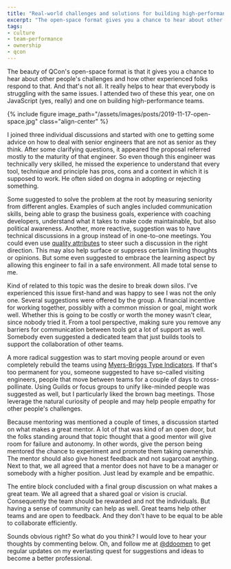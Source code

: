```yaml
---
title: "Real-world challenges and solutions for building high-performance teams"
excerpt: "The open-space format gives you a chance to hear about other people's challenges and how other experienced folks respond to that. I attended one on building high-performance teams. "
tags:
- culture
- team-performance
- ownership
- qcon
---
```


The beauty of QCon's open-space format is that it gives you a chance to hear about other people's challenges and how other experienced folks respond to that. And that's not all. It really helps to hear that everybody is struggling with the same issues. I attended two of these this year, one on JavaScript (yes, really) and one on building high-performance teams.

{% include figure image_path="/assets/images/posts/2019-11-17-open-space.jpg" class="align-center" %}

I joined three individual discussions and started with one to getting some advice on how to deal with senior engineers that are not as senior as they think. After some clarifying questions, it appeared the proposal referred mostly to the maturity of that engineer. So even though this engineer was technically very skilled, he missed the experience to understand that every tool, technique and principle has pros, cons and a context in which it is supposed to work. He often sided on dogma in adopting or rejecting something. 

Some suggested to solve the problem at the root by measuring seniority from different angles. Examples of such angles included communication skills, being able to grasp the business goals, experience with coaching developers, understand what it takes to make code maintainable, but also political awareness. Another, more reactive, suggestion was to have technical discussions in a group instead of in one-to-one meetings. You could even use [quality attributes](https://resources.sei.cmu.edu/asset_files/Webinar/2013_018_101_60984.pdf) to steer such a discussion in the right direction. This may also help surface or suppress certain limiting thoughts or opinions.  But some even suggested to embrace the learning aspect by allowing this engineer to fail in a safe environment. All made total sense to me. 

Kind of related to this topic was the desire to break down silos. I've experienced this issue first-hand and was happy to see I was not the only one. Several suggestions were offered by the group. A financial incentive for working together, possibly with a common mission or goal, might work well. Whether this is going to be costly or worth the money wasn't clear, since nobody tried it. From a tool perspective, making sure you remove any barriers for communication between tools got a lot of support as well. Somebody even suggested a dedicated team that just builds tools to support the collaboration of other teams. 

A more radical suggestion was to start moving people around or even completely rebuild the teams using [Myers-Briggs Type Indicators](https://www.myersbriggs.org/my-mbti-personality-type/mbti-basics/home.htm?bhcp=1). If that's too permanent for you, someone suggested to have so-called visiting engineers, people that move between teams for a couple of days to cross-pollinate. Using Guilds or focus groups to unify like-minded people was suggested as well, but I particularly liked the brown bag meetings. Those leverage the natural curiosity of people and may help people empathy for other people's challenges. 

Because mentoring was mentioned a couple of times, a discussion started on what makes a great mentor. A lot of that was kind of an open door, but the folks standing around that topic thought that a good mentor will give room for failure and autonomy. In other words, give the person being mentored the chance to experiment and promote them taking ownership. The mentor should also give honest feedback and not sugarcoat anything. Next to that, we all agreed that a mentor does not have to be a manager or somebody with a higher position. Just lead by example and be empathic. 

The entire block concluded with a final group discussion on what makes a great team. We all agreed that a shared goal or vision is crucial. Consequently the team should be rewarded and not the individuals. But having a sense of community can help as well. Great teams help other teams and are open to feedback. And they don't have to be equal to be able to collaborate efficiently. 

Sounds obvious right? So what do you think? I would love to hear your thoughts by commenting below. Oh, and follow me at [@ddoomen](https://twitter.com/ddoomen) to get regular updates on my everlasting quest for suggestions and ideas to become a better professional.
